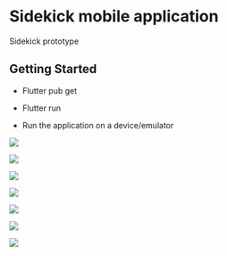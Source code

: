 # Sidekick mobile application

Sidekick prototype

## Getting Started

- Flutter pub get

- Flutter run

- Run the application on a device/emulator

![](https://raw.githubusercontent.com/GregoireDuhem/Sidekick-app/main/assets/Screenshots/Capture%20d’écran%202022-04-05%20à%2019.24.54.png)

![](https://raw.githubusercontent.com/GregoireDuhem/Sidekick-app/main/assets/Screenshots/Capture%20d’écran%202022-04-05%20à%2019.24.59.png)

![](https://raw.githubusercontent.com/GregoireDuhem/Sidekick-app/main/assets/Screenshots/Capture%20d’écran%202022-04-05%20à%2019.25.38.png)

![](https://raw.githubusercontent.com/GregoireDuhem/Sidekick-app/main/assets/Screenshots/Capture%20d’écran%202022-04-05%20à%2019.25.44.png)

![](https://raw.githubusercontent.com/GregoireDuhem/Sidekick-app/main/assets/Screenshots/Capture%20d’écran%202022-04-05%20à%2019.26.06.png)

![](https://raw.githubusercontent.com/GregoireDuhem/Sidekick-app/main/assets/Screenshots/Capture%20d’écran%202022-04-05%20à%2019.26.41.png)

![](https://raw.githubusercontent.com/GregoireDuhem/Sidekick-app/main/assets/Screenshots/Capture%20d’écran%202022-04-05%20à%2019.26.58.png)

